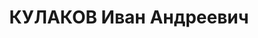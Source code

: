 ---
title: КУЛАКОВ Иван Андреевич
description: "Род. в 1896, Саратовская обл., русский, б/п. Пом. секр. Зап. ОК ВКП(б)\
  \ \n  Арестован 14.06.1937. Обв. по ст. 58-7, 8, 11. Приговор: ВК ВС СССР, 22.11.1937\
  \ – ВМН. Расстрелян 22.11.1937"
---